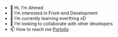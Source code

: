- 👋 Hi, I’m Ahmed
- 👀 I’m interested in Front-end Development
- 🌱 I’m currently learning everthing xD 
- 💞️ I’m looking to collaborate with other developers 
- 📫 How to reach me <a href='https://aofficial0.github.io/devportfolio/' >Portolio</a>

<!---
Aofficial0/Aofficial0 is a ✨ special ✨ repository because its `README.md` (this file) appears on your GitHub profile.
You can click the Preview link to take a look at your changes.
--->
